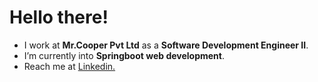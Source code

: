 # Hello there!

- I work at **Mr.Cooper Pvt Ltd** as a **Software Development Engineer II**.
- I’m currently into **Springboot web development**.
- Reach me at [Linkedin.](https://www.linkedin.com/in/mugilpandianv/)
